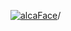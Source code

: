 [![alcaFace](https://camo.githubusercontent.com/2ee094c4af74cb0ec2e19388fccfb809837623e3/68747470733a2f2f7374617469632d63646e2e6a74766e772e6e65742f656d6f7469636f6e732f76312f3332383632362f312e30)](https://twitch.tv/Alca)/

<!--
# My "Popular" CodePens

<table>
	<tr>
		<th></th>
		<th>Title</th>
		<th>Last updated</th>
	</tr>
	<tr>
		<td><a href="https://codepen.io/Alca/pen/RwBRpJz" rel="nofollow"><img src="https://codepen.io/alca/pen/RwBRpJz/image/default.png" width="100" height="56.25"></a></td>
		<td><a href="https://codepen.io/Alca/pen/RwBRpJz" rel="nofollow">A Pen by Jacob Foster</a></td>
		<td>Jan 2, 2023</td>
	</tr>
	<tr>
		<td><a href="https://codepen.io/Alca/pen/JjBKYOW" rel="nofollow"><img src="https://codepen.io/alca/pen/JjBKYOW/image/default.png" width="100" height="56.25"></a></td>
		<td><a href="https://codepen.io/Alca/pen/JjBKYOW" rel="nofollow">A Pen by Jacob Foster</a></td>
		<td>Jan 1, 2023</td>
	</tr>
	<tr>
		<td><a href="https://codepen.io/Alca/pen/MWByxGa" rel="nofollow"><img src="https://codepen.io/alca/pen/MWByxGa/image/default.png" width="100" height="56.25"></a></td>
		<td><a href="https://codepen.io/Alca/pen/MWByxGa" rel="nofollow">Twitch Following Count</a></td>
		<td>Dec 31, 2022</td>
	</tr>
	<tr>
		<td><a href="https://codepen.io/Alca/pen/xxJVEBB" rel="nofollow"><img src="https://codepen.io/alca/pen/xxJVEBB/image/default.png" width="100" height="56.25"></a></td>
		<td><a href="https://codepen.io/Alca/pen/xxJVEBB" rel="nofollow">Nurbs 3D rendering</a></td>
		<td>Dec 31, 2022</td>
	</tr>
	<tr>
		<td><a href="https://codepen.io/Alca/pen/zYLqBqB" rel="nofollow"><img src="https://codepen.io/alca/pen/zYLqBqB/image/default.png" width="100" height="56.25"></a></td>
		<td><a href="https://codepen.io/Alca/pen/zYLqBqB" rel="nofollow">A Pen by Jacob Foster</a></td>
		<td>Dec 29, 2022</td>
	</tr>
	<tr>
		<td><a href="https://codepen.io/Alca/pen/gOjPVyw" rel="nofollow"><img src="https://codepen.io/alca/pen/gOjPVyw/image/default.png" width="100" height="56.25"></a></td>
		<td><a href="https://codepen.io/Alca/pen/gOjPVyw" rel="nofollow">A Pen by Jacob Foster</a></td>
		<td>Dec 29, 2022</td>
	</tr>
	<tr>
		<td><a href="https://codepen.io/Alca/pen/mdjVKyO" rel="nofollow"><img src="https://codepen.io/alca/pen/mdjVKyO/image/default.png" width="100" height="56.25"></a></td>
		<td><a href="https://codepen.io/Alca/pen/mdjVKyO" rel="nofollow">Houndstooth</a></td>
		<td>Dec 28, 2022</td>
	</tr>
	<tr>
		<td><a href="https://codepen.io/Alca/pen/jOpWzjM" rel="nofollow"><img src="https://codepen.io/alca/pen/jOpWzjM/image/default.png" width="100" height="56.25"></a></td>
		<td><a href="https://codepen.io/Alca/pen/jOpWzjM" rel="nofollow">A Pen by Jacob Foster</a></td>
		<td>Dec 28, 2022</td>
	</tr>
	<tr>
		<td><a href="https://codepen.io/Alca/pen/YzjwKBY" rel="nofollow"><img src="https://codepen.io/alca/pen/YzjwKBY/image/default.png" width="100" height="56.25"></a></td>
		<td><a href="https://codepen.io/Alca/pen/YzjwKBY" rel="nofollow">A Pen by Jacob Foster</a></td>
		<td>Dec 27, 2022</td>
	</tr>
	<tr>
		<td><a href="https://codepen.io/Alca/pen/ExpVqBq" rel="nofollow"><img src="https://codepen.io/alca/pen/ExpVqBq/image/default.png" width="100" height="56.25"></a></td>
		<td><a href="https://codepen.io/Alca/pen/ExpVqBq" rel="nofollow">A Pen by Jacob Foster</a></td>
		<td>Dec 27, 2022</td>
	</tr>
</table>

---

###### Last updated: Mon, 02 Jan 2023 05:01:23 GMT
-->
